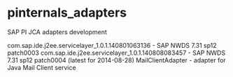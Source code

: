 pinternals_adapters
===================

SAP PI JCA adapters development

com.sap.ide.j2ee.servicelayer_1.0.1.140801063136 - SAP NWDS 7.31 sp12 patch0003
com.sap.ide.j2ee.servicelayer_1.0.1.140808083457 - SAP NWDS 7.31 sp12 patch0004 (latest for 2014-08-28)
MailClientAdapter - adapter for Java Mail Client service
